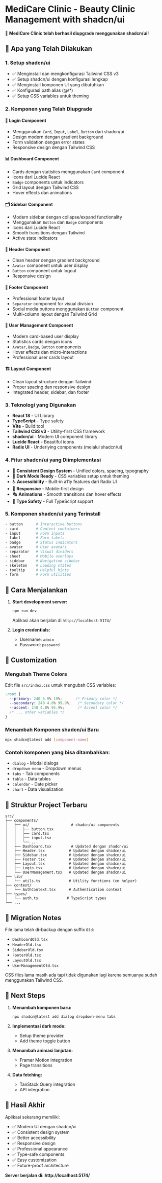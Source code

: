 # MediCare Clinic - Beauty Clinic Management with shadcn/ui

🎉 **MediCare Clinic telah berhasil diupgrade menggunakan shadcn/ui!**

## 🚀 Apa yang Telah Dilakukan

### 1. **Setup shadcn/ui**
- ✅ Menginstall dan mengkonfigurasi Tailwind CSS v3
- ✅ Setup shadcn/ui dengan konfigurasi lengkap
- ✅ Menginstall komponen UI yang dibutuhkan
- ✅ Konfigurasi path alias (@/*)
- ✅ Setup CSS variables untuk theming

### 2. **Komponen yang Telah Diupgrade**

#### 🔐 **Login Component**
- Menggunakan `Card`, `Input`, `Label`, `Button` dari shadcn/ui
- Design modern dengan gradient background
- Form validation dengan error states
- Responsive design dengan Tailwind CSS

#### 📊 **Dashboard Component**  
- Cards dengan statistics menggunakan `Card` component
- Icons dari Lucide React
- `Badge` components untuk indicators
- Grid layout dengan Tailwind CSS
- Hover effects dan animations

#### 🗂️ **Sidebar Component**
- Modern sidebar dengan collapse/expand functionality
- Menggunakan `Button` dan `Badge` components
- Icons dari Lucide React
- Smooth transitions dengan Tailwind
- Active state indicators

#### 🎯 **Header Component**
- Clean header dengan gradient background
- `Avatar` component untuk user display
- `Button` component untuk logout
- Responsive design

#### 🦶 **Footer Component**
- Professional footer layout
- `Separator` component for visual division
- Social media buttons menggunakan `Button` component
- Multi-column layout dengan Tailwind Grid

#### 👥 **User Management Component**
- Modern card-based user display
- Statistics cards dengan icons
- `Avatar`, `Badge`, `Button` components
- Hover effects dan micro-interactions
- Professional user cards layout

#### 🏗️ **Layout Component**
- Clean layout structure dengan Tailwind
- Proper spacing dan responsive design
- Integrated header, sidebar, dan footer

### 3. **Teknologi yang Digunakan**
- **React 18** - UI Library
- **TypeScript** - Type safety
- **Vite** - Build tool
- **Tailwind CSS v3** - Utility-first CSS framework  
- **shadcn/ui** - Modern UI component library
- **Lucide React** - Beautiful icons
- **Radix UI** - Underlying components (melalui shadcn/ui)

### 4. **Fitur shadcn/ui yang Diimplementasi**
- 🎨 **Consistent Design System** - Unified colors, spacing, typography
- 🌙 **Dark Mode Ready** - CSS variables setup untuk theming
- ♿ **Accessibility** - Built-in a11y features dari Radix UI
- 📱 **Responsive** - Mobile-first design
- 🎭 **Animations** - Smooth transitions dan hover effects
- 🎯 **Type Safety** - Full TypeScript support

### 5. **Komponen shadcn/ui yang Terinstall**
```bash
- button      # Interactive buttons
- card        # Content containers  
- input       # Form inputs
- label       # Form labels
- badge       # Status indicators
- avatar      # User avatars
- separator   # Visual dividers
- sheet       # Mobile overlays
- sidebar     # Navigation sidebar
- skeleton    # Loading states
- tooltip     # Helpful hints
- form        # Form utilities
```

## 🎯 **Cara Menjalankan**

1. **Start development server:**
   ```bash
   npm run dev
   ```
   Aplikasi akan berjalan di `http://localhost:5174/`

2. **Login credentials:**
   - Username: `admin`
   - Password: `password`

## 🎨 **Customization**

### Mengubah Theme Colors
Edit file `src/index.css` untuk mengubah CSS variables:

```css
:root {
  --primary: 240 5.9% 10%;      /* Primary color */
  --secondary: 240 4.8% 95.9%;   /* Secondary color */
  --accent: 240 4.8% 95.9%;      /* Accent color */
  /* ... other variables */
}
```

### Menambah Komponen shadcn/ui Baru
```bash
npx shadcn@latest add [component-name]
```

### Contoh komponen yang bisa ditambahkan:
- `dialog` - Modal dialogs
- `dropdown-menu` - Dropdown menus
- `tabs` - Tab components
- `table` - Data tables
- `calendar` - Date picker
- `chart` - Data visualization

## 📁 **Struktur Project Terbaru**

```
src/
├── components/
│   ├── ui/                   # shadcn/ui components
│   │   ├── button.tsx
│   │   ├── card.tsx
│   │   ├── input.tsx
│   │   └── ...
│   ├── Dashboard.tsx         # Updated dengan shadcn/ui
│   ├── Header.tsx           # Updated dengan shadcn/ui  
│   ├── Sidebar.tsx          # Updated dengan shadcn/ui
│   ├── Footer.tsx           # Updated dengan shadcn/ui
│   ├── Layout.tsx           # Updated dengan shadcn/ui
│   ├── Login.tsx            # Updated dengan shadcn/ui
│   └── UserManagement.tsx   # Updated dengan shadcn/ui
├── lib/
│   └── utils.ts             # Utility functions (cn helper)
├── context/
│   └── AuthContext.tsx      # Authentication context
├── types/
│   └── auth.ts             # TypeScript types
└── ...
```

## 🔄 **Migration Notes**

File lama telah di-backup dengan suffix `Old`:
- `DashboardOld.tsx`
- `HeaderOld.tsx` 
- `SidebarOld.tsx`
- `FooterOld.tsx`
- `LayoutOld.tsx`
- `UserManagementOld.tsx`

CSS files lama masih ada tapi tidak digunakan lagi karena semuanya sudah menggunakan Tailwind CSS.

## 🚀 **Next Steps**

1. **Menambah komponen baru:**
   ```bash
   npx shadcn@latest add dialog dropdown-menu tabs
   ```

2. **Implementasi dark mode:**
   - Setup theme provider
   - Add theme toggle button

3. **Menambah animasi lanjutan:**
   - Framer Motion integration
   - Page transitions

4. **Data fetching:**
   - TanStack Query integration
   - API integration

## 🎉 **Hasil Akhir**

Aplikasi sekarang memiliki:
- ✅ Modern UI dengan shadcn/ui
- ✅ Consistent design system
- ✅ Better accessibility
- ✅ Responsive design
- ✅ Professional appearance
- ✅ Type-safe components
- ✅ Easy customization
- ✅ Future-proof architecture

**Server berjalan di: http://localhost:5174/**